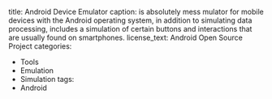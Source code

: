 title: Android Device Emulator
caption: is absolutely mess mulator for mobile devices with the Android operating system, in addition to simulating data processing, includes a simulation of certain buttons and interactions that are usually found on smartphones.
license_text: Android Open Source Project
categories:
  - Tools
  - Emulation
  - Simulation
tags:
  - Android